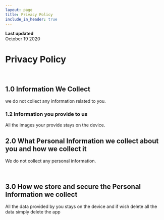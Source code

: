 ```yaml
---
layout: page
title: Privacy Policy
include_in_header: true
---
```


**Last updated**  
October 19 2020

# Privacy Policy
<br>

## 1.0 Information We Collect
we do not collect any information related to you.


### 1.2 Information you provide to us 
All the images your provide stays on the device.
<br>

## 2.0 What Personal Information we collect about you and how we collect it
We do not collect any personal information.

<br>

## 3.0 How we store and secure the Personal Information we collect
All the data provided by you stays on the device and if wish delete all the data simply delete the app